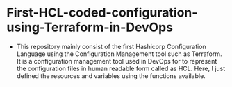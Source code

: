 # First-HCL-coded-configuration-using-Terraform-in-DevOps
- This repository mainly consist of the first Hashicorp Configuration Language using the Configuration Management tool such as Terraform. It is a configuration management tool used in DevOps for to represent the configuration files in human readable form called as HCL.  Here, I just defined the resources and variables using the functions available.
